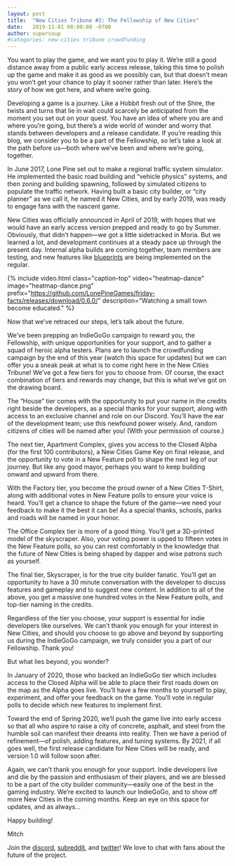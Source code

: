 ```yaml
---
layout: post
title:  "New Cities Tribune #2: The Fellowship of New Cities"
date:   2019-11-01 00:00:00 -0700
author: supersoup
#categories: new-cities tribune crowdfunding
---
```


You want to play the game, and we want you to play it. We’re still a good distance away from a public early access release, taking this time to polish up the game and make it as good as we possibly can, but that doesn’t mean you won’t get your chance to play it sooner rather than later. Here’s the story of how we got here, and where we’re going.

Developing a game is a journey. Like a Hobbit fresh out of the Shire, the twists and turns that lie in wait could scarcely be anticipated from the moment you set out on your quest. You have an idea of where you are and where you’re going, but there’s a wide world of wonder and worry that stands between developers and a release candidate. If you’re reading this blog, we consider you to be a part of the Fellowship, so let’s take a look at the path before us—both where we’ve been and where we’re going, together.

In June 2017, Lone Pine set out to make a regional traffic system simulator. He implemented the basic road building and “vehicle physics” systems, and then zoning and building spawning, followed by simulated citizens to populate the traffic network. Having built a basic city builder, or “city planner” as we call it, he named it New Cities, and by early 2019, was ready to engage fans with the nascent game.

New Cities was officially announced in April of 2019, with hopes that we would have an early access version prepped and ready to go by Summer. Obviously, that didn’t happen—we got a little sidetracked in Moria. But we learned a lot, and development continues at a steady pace up through the present day. Internal alpha builds are coming together, team members are testing, and new features like [blueprints] are being implemented on the regular.

{% include video.html class="caption-top"
  video="heatmap-dance" image="heatmap-dance.png"
  prefix="https://github.com/LonePineGames/friday-facts/releases/download/0.6.0/"
  description="Watching a small town become educated." %}

Now that we’ve retraced our steps, let’s talk about the future.

We’ve been prepping an IndieGoGo campaign to reward you, the Fellowship, with unique opportunities for your support, and to gather a squad of heroic alpha testers. Plans are to launch the crowdfunding campaign by the end of this year (watch this space for updates) but we can offer you a sneak peak at what is to come right here in the New Cities Tribune! We’ve got a few tiers for you to choose from. Of course, the exact combination of tiers and rewards may change, but this is what we’ve got on the drawing board.

The “House” tier comes with the opportunity to put your name in the credits right beside the developers, as a special thanks for your support, along with access to an exclusive channel and role on our Discord. You’ll have the ear of the development team; use this newfound power wisely. And, random citizens of cities will be named after you! (With your permission of course.)

The next tier, Apartment Complex, gives you access to the Closed Alpha (for the first 100 contributors), a New Cities Game Key on final release, and the opportunity to vote in a New Feature poll to shape the next leg of our journey. But like any good mayor, perhaps you want to keep building onward and upward from there.

With the Factory tier, you become the proud owner of a New Cities T-Shirt, along with additional votes in New Feature polls to ensure your voice is heard. You’ll get a chance to shape the future of the game—we need your feedback to make it the best it can be! As a special thanks, schools, parks and roads will be named in your honor.

The Office Complex tier is more of a good thing. You'll get a 3D-printed model of the skyscraper. Also, your voting power is upped to fifteen votes in the New Feature polls, so you can rest comfortably in the knowledge that the future of New Cities is being shaped by dapper and wise patrons such as yourself.

The final tier, Skyscraper, is for the true city builder fanatic. You’ll get an opportunity to have a 30 minute conversation with the developer to discuss features and gameplay and to suggest new content. In addition to all of the above, you get a massive one hundred votes in the New Feature polls, and top-tier naming in the credits.

Regardless of the tier you choose, your support is essential for indie developers like ourselves. We can’t thank you enough for your interest in New Cities, and should you choose to go above and beyond by supporting us during the IndieGoGo campaign, we truly consider you a part of our Fellowship. Thank you!

But what lies beyond, you wonder?

In January of 2020, those who backed an IndieGoGo tier which includes access to the Closed Alpha will be able to place their first roads down on the map as the Alpha goes live. You’ll have a few months to yourself to play, experiment, and offer your feedback on the game. You’ll vote in regular polls to decide which new features to implement first.

Toward the end of Spring 2020, we’ll push the game live into early access so that all who aspire to raise a city of concrete, asphalt, and steel from the humble soil can manifest their dreams into reality. Then we have a period of refinement—of polish, adding features, and tuning systems. By 2021, if all goes well, the first release candidate for New Cities will be ready, and version 1.0 will follow soon after.

Again, we can’t thank you enough for your support. Indie developers live and die by the passion and enthusiasm of their players, and we are blessed to be a part of the city builder community—easily one of the best in the gaming industry. We’re excited to launch our IndieGoGo, and to show off more New Cities in the coming months. Keep an eye on this space for updates, and as always…

Happy building!

Mitch

Join the [discord], [subreddit], and [twitter]! We love to chat with fans about the future of the project.

[blueprints]: https://lonepine.io/blog/2019/10/25/planning-for-success.html
[subreddit]: https://www.reddit.com/r/New_Cities
[discord]: https://discord.gg/udgeB2E
[twitter]: https://twitter.com/lone_pine_games
